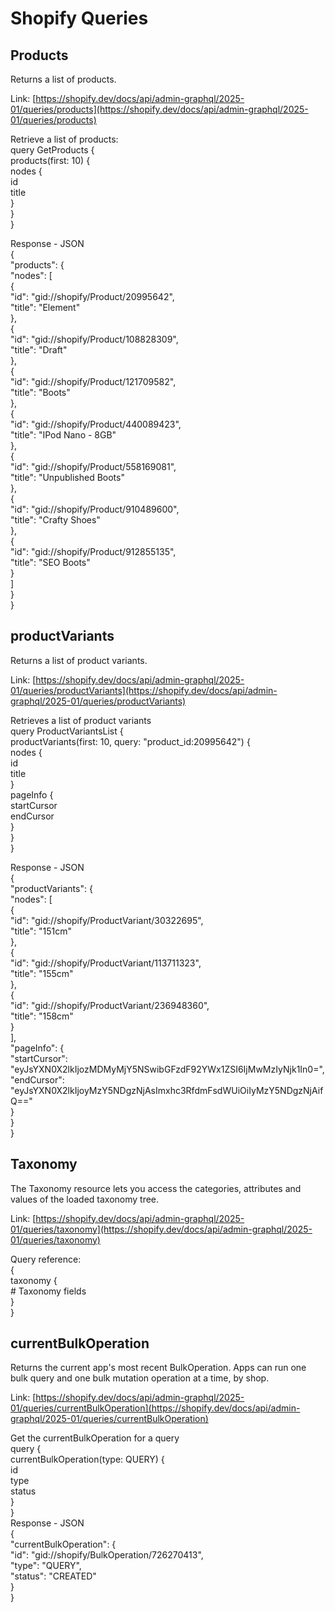 # Shopify Queries

## Products

Returns a list of products.

Link: [https://shopify.dev/docs/api/admin-graphql/2025-01/queries/products](https://shopify.dev/docs/api/admin-graphql/2025-01/queries/products)

Retrieve a list of products:  
query GetProducts {  
  products(first: 10\) {  
    nodes {  
      id  
      title  
    }  
  }  
}

Response \- JSON  
{  
  "products": {  
    "nodes": \[  
      {  
        "id": "gid://shopify/Product/20995642",  
        "title": "Element"  
      },  
      {  
        "id": "gid://shopify/Product/108828309",  
        "title": "Draft"  
      },  
      {  
        "id": "gid://shopify/Product/121709582",  
        "title": "Boots"  
      },  
      {  
        "id": "gid://shopify/Product/440089423",  
        "title": "IPod Nano \- 8GB"  
      },  
      {  
        "id": "gid://shopify/Product/558169081",  
        "title": "Unpublished Boots"  
      },  
      {  
        "id": "gid://shopify/Product/910489600",  
        "title": "Crafty Shoes"  
      },  
      {  
        "id": "gid://shopify/Product/912855135",  
        "title": "SEO Boots"  
      }  
    \]  
  }  
}

## productVariants

Returns a list of product variants.

Link: [https://shopify.dev/docs/api/admin-graphql/2025-01/queries/productVariants](https://shopify.dev/docs/api/admin-graphql/2025-01/queries/productVariants)

Retrieves a list of product variants  
query ProductVariantsList {  
  productVariants(first: 10, query: "product\_id:20995642") {  
    nodes {  
      id  
      title  
    }  
    pageInfo {  
      startCursor  
      endCursor  
    }  
  }  
}

Response \- JSON  
{  
  "productVariants": {  
    "nodes": \[  
      {  
        "id": "gid://shopify/ProductVariant/30322695",  
        "title": "151cm"  
      },  
      {  
        "id": "gid://shopify/ProductVariant/113711323",  
        "title": "155cm"  
      },  
      {  
        "id": "gid://shopify/ProductVariant/236948360",  
        "title": "158cm"  
      }  
    \],  
    "pageInfo": {  
      "startCursor": "eyJsYXN0X2lkIjozMDMyMjY5NSwibGFzdF92YWx1ZSI6IjMwMzIyNjk1In0=",  
      "endCursor": "eyJsYXN0X2lkIjoyMzY5NDgzNjAsImxhc3RfdmFsdWUiOiIyMzY5NDgzNjAifQ=="  
    }  
  }  
}

## Taxonomy

The Taxonomy resource lets you access the categories, attributes and values of the loaded taxonomy tree.

Link: [https://shopify.dev/docs/api/admin-graphql/2025-01/queries/taxonomy](https://shopify.dev/docs/api/admin-graphql/2025-01/queries/taxonomy)

Query reference:  
{  
  taxonomy {  
    \# Taxonomy fields  
  }  
}

## currentBulkOperation

Returns the current app's most recent BulkOperation. Apps can run one bulk query and one bulk mutation operation at a time, by shop.

Link: [https://shopify.dev/docs/api/admin-graphql/2025-01/queries/currentBulkOperation](https://shopify.dev/docs/api/admin-graphql/2025-01/queries/currentBulkOperation)

Get the currentBulkOperation for a query  
query {  
  currentBulkOperation(type: QUERY) {  
    id  
    type  
    status  
  }  
}  
Response \- JSON  
{  
  "currentBulkOperation": {  
    "id": "gid://shopify/BulkOperation/726270413",  
    "type": "QUERY",  
    "status": "CREATED"  
  }  
}


